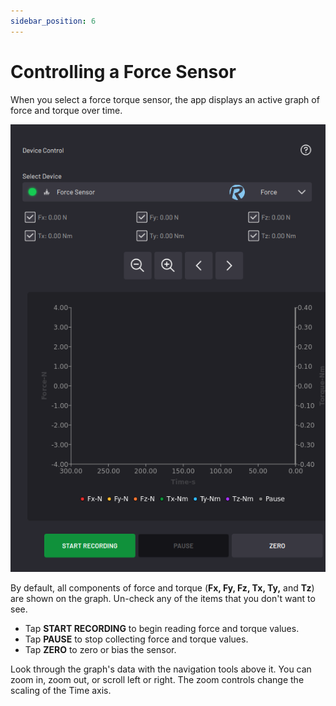 ```yaml
---
sidebar_position: 6
---
```


# Controlling a Force Sensor

When you select a force torque sensor, the app displays an active graph of force and torque over time.

![](../Images/DeviceControls/ForceSensor.png)

By default, all components of force and torque \(**Fx, Fy, Fz, Tx, Ty,** and **Tz**\) are shown on the graph. Un-check any of the items that you don't want to see.

-   Tap **START RECORDING** to begin reading force and torque values.
-   Tap **PAUSE** to stop collecting force and torque values.
-   Tap **ZERO** to zero or bias the sensor.

Look through the graph's data with the navigation tools above it. You can zoom in, zoom out, or scroll left or right. The zoom controls change the scaling of the Time axis.

